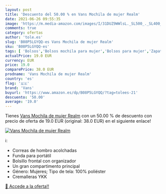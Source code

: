 ```yaml
---
layout: post
title: 'Descuento del 50.00 % en Vans Mochila de mujer Realm'
date: 2021-06-26 09:55:35
image: 'https://m.media-amazon.com/images/I/31DUZ9WWlsL._SL500_._SL400_.jpg'
comments: true
category: ofertas
author: 'tole.es'
slug: 'B08P5LGYQQ-es Vans Mochila de mujer Realm'
sku: 'B08P5LGYQQ-es'
tags: [ 'Bolsos','Bolsos mochila para mujer','Bolsos para mujer','Zapatos y complementos','mochila','vans', ]
actualPrice: 19.0 EUR
currency: EUR
price: 19.0
comparePrice: 38.0 EUR
prodname: 'Vans Mochila de mujer Realm'
country: 'es'
flag: '🇪🇸'
brand: 'Vans'
buyurl: 'https://www.amazon.es/dp/B08P5LGYQQ/?tag=tolees-21'
descuento: '50.00'
average: '19.0'
---
```


Tienes [Vans Mochila de mujer Realm](https://www.amazon.es/dp/B08P5LGYQQ/?tag=tolees-21) con un 50.00 % de descuento con precio de oferta de 19.0 EUR (original: 38.0 EUR) en el siguiente enlace!

[![Vans Mochila de mujer Realm](https://m.media-amazon.com/images/I/31DUZ9WWlsL._SL500_._SL400_.jpg)](https://www.amazon.es/dp/B08P5LGYQQ/?tag=tolees-21)

ℹ️:

- Correas de hombro acolchadas
- Funda para portátil
- Bolsillo frontal con organizador
- Un gran compartimento principal
- Género: Mujeres; Tipo de tela: 100% poliéster
- Cremalleras YKK

[🛒 Accede a la oferta!!](https://www.amazon.es/dp/B08P5LGYQQ/?tag=tolees-21)
